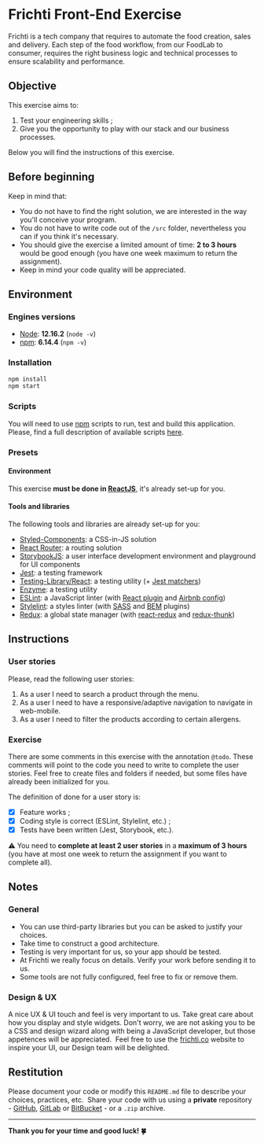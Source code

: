 # Frichti Front-End Exercise
Frichti is a tech company that requires to automate the food creation, sales and delivery. Each step of the food workflow, from our FoodLab to consumer, requires the right business logic and technical processes to ensure scalability and performance.

## Objective
This exercise aims to:
1. Test your engineering skills ;
2. Give you the opportunity to play with our stack and our business processes.

Below you will find the instructions of this exercise.

## Before beginning
Keep in mind that:
- You do not have to find the right solution, we are interested in the way you'll conceive your program.
- You do not have to write code out of the `/src` folder, nevertheless you can if you think it's necessary.
- You should give the exercise a limited amount of time: **2 to 3 hours** would be good enough (you have one week maximum to return the assignment).
- Keep in mind your code quality will be appreciated.

## Environment
### Engines versions
- [Node](https://nodejs.org/en/): **12.16.2** (`node -v`)
- [npm](https://www.npmjs.com/): **6.14.4** (`npm -v`)

### Installation
```sh
npm install
npm start
```

### Scripts
You will need to use [npm](https://www.npmjs.com/) scripts to run, test and build this application. Please, find a full description of available scripts [here](./doc/scripts.md).

### Presets
#### Environment
This exercise **must be done in [ReactJS](https://reactjs.org/)**, it's already set-up for you.

#### Tools and libraries
The following tools and libraries are already set-up for you:
- [Styled-Components](https://styled-components.com/): a CSS-in-JS solution
- [React Router](https://reacttraining.com/react-router/web/guides/quick-start): a routing solution
- [StorybookJS](https://storybook.js.org): a user interface development environment and playground for UI components
- [Jest](https://jestjs.io/): a testing framework
- [Testing-Library/React](https://github.com/testing-library/react-testing-library): a testing utility (+ [Jest matchers](https://github.com/testing-library/jest-dom))
- [Enzyme](https://airbnb.io/enzyme/): a testing utility
- [ESLint](https://eslint.org/): a JavaScript linter (with [React plugin](https://www.npmjs.com/package/eslint-plugin-react) and [Airbnb config](https://github.com/airbnb/javascript/tree/master/packages/eslint-config-airbnb))
- [Stylelint](https://stylelint.io/): a styles linter (with [SASS](https://www.npmjs.com/package/stylelint-scss) and [BEM](https://github.com/simonsmith/stylelint-selector-bem-pattern) plugins)
- [Redux](https://redux.js.org/): a global state manager (with [react-redux](https://redux.js.org/basics/usage-with-react) and [redux-thunk](https://github.com/reduxjs/redux-thunk))

## Instructions
### User stories
Please, read the following user stories:
1. As a user I need to search a product through the menu.
2. As a user I need to have a responsive/adaptive navigation to navigate in web-mobile.
3. As a user I need to filter the products according to certain allergens.

### Exercise
There are some comments in this exercise with the annotation `@todo`. These comments will point to the code you need to write to complete the user stories. Feel free to create files and folders if needed, but some files have already been initialized for you.

The definition of done for a user story is:
- [x] Feature works ;
- [x] Coding style is correct (ESLint, Stylelint, etc.) ;
- [x] Tests have been written (Jest, Storybook, etc.).

⚠️ You need to **complete at least 2 user stories** in a **maximum of 3 hours**  (you have at most one week to return the assignment if you want to complete all).
 
## Notes
### General
- You can use third-party libraries but you can be asked to justify your choices.
- Take time to construct a good architecture.
- Testing is very important for us, so your app should be tested.
- At Frichti we really focus on details. Verify your work before sending it to us.
- Some tools are not fully configured, feel free to fix or remove them.

### Design & UX
A nice UX & UI touch and feel is very important to us. Take great care about how you display and style widgets. Don't worry, we are not asking you to be a CSS and design wizard along with being a JavaScript developer, but those appetences will be appreciated.
​
Feel free to use the [frichti.co](https://www.frichti.co/) website to inspire your UI, our Design team will be delighted.

## Restitution
Please document your code or modify this `README.md` file to describe your choices, practices, etc.
​
Share your code with us using a **private** repository - [GitHub](https://github.com/), [GitLab](https://gitlab.com) or [BitBucket](https://bitbucket.org) - or a `.zip` archive.


---


**Thank you for your time and good luck! 🍀**
